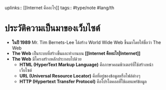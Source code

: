 uplinks:: [[Internet คืออะไร]]
tags:: #type/note #lang/th
# ประวัติความเป็นมาของเว็บไซต์
- **ในปี 1989** Mr. Tim Bernets-Lee ได้สร้าง World Wide Web ขึ้นมาโดยให้ชื่อว่า The Web
- **The Web** เป็นระบบที่สร้างขึ้นและทำงานบน **[[Internet คืออะไร|Internet]]**
- **The Web** มีโครงสร้างหลักประกอบไปด้วย
	- **HTML (HyperText Markup Language)** คือภาษาคอมพิวเตอร์ที่ใช้สร้างหน้าเว็บไซต์
	- **URL (Universal Resource Locator)** คือที่อยู่ของข้อมูลหรือไฟล์ต่างๆ
	- **HTTP (Hypertext Transfer Protocol)** คือโปรโตคอลที่ใช้เผยแพร่ข้อมูล